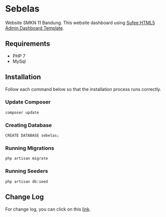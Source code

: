 # Sebelas
Website SMKN 11 Bandung.
This website dashboard using [Sufee HTML5 Admin Dashboard Template](https://github.com/puikinsh/sufee-admin-dashboard).

## Requirements
- PHP 7
- MySql

## Installation
Follow each command below so that the installation process runs correctly.
### Update Composer
`````
composer update
`````
### Creating Database
`````
CREATE DATABASE sebelas;
`````
### Running Migrations
`````
php artisan migrate
`````
### Running Seeders
`````
php artisan db:seed
`````

## Change Log
For change log, you can click on this [link](https://github.com/fnfs14/sebelas/blob/master/changelog.md).

